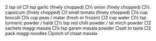 2 tsp oil
▢1 tsp garlic (finely chopped)
▢½ onion (finely chopped)
▢½ capsicum (finely chopped)
▢1 small tomato (finely chopped)
▢¼ cup brocolli
▢¼ cup peas / matar (fresh or frozen)
▢2 cup water
▢½ tsp turmeric powder / haldi
▢½ tsp red chilli powder / lal mirch powder
▢2 sachets maggi masala
▢¼ tsp garam masala powder
▢salt to taste
▢2 pack maggi noodles
▢pinch of chaat masala